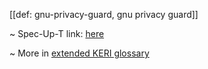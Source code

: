[[def: gnu-privacy-guard, gnu privacy guard]]

~ Spec-Up-T link: <a href='https://weboftrust.github.io/WOT-terms/docs/glossary/gnu-privacy-guard'>here</a>

~ More in <a href="https://weboftrust.github.io/WOT-terms/docs/glossary/gnu-privacy-guard">extended KERI glossary</a>
